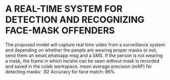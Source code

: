 # A REAL-TIME SYSTEM FOR DETECTION AND RECOGNIZING FACE-MASK OFFENDERS
The proposed model will capture real time video from a surveillance system and depending on whether the people are wearing proper masks or not, send them an email,whatsapp msg and a SMS. If the person is not wearing a mask, the frame in which he/she can be seen without mask is recorded and saved in the colab workspace.
mean average precision (mAP) for detecting masks: .92
Accuracy for face match: 96%
